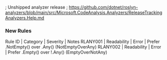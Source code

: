 ﻿; Unshipped analyzer release
; https://github.com/dotnet/roslyn-analyzers/blob/main/src/Microsoft.CodeAnalysis.Analyzers/ReleaseTrackingAnalyzers.Help.md

### New Rules

Rule ID   | Category     | Severity     | Notes
RLANY001  | Readability  | Error        | Prefer .NotEmpty() over .Any() (NotEmptyOverAny)
RLANY002  | Readability  | Error        | Prefer .Empty() over !.Any() (EmptyOverNotAny)

